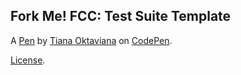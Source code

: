 Fork Me! FCC: Test Suite Template
---------------------------------


A [Pen](https://codepen.io/tianaoktav/pen/ZEBbKme) by [Tiana Oktaviana](https://codepen.io/tianaoktav) on [CodePen](https://codepen.io).

[License](https://codepen.io/tianaoktav/pen/ZEBbKme/license).
